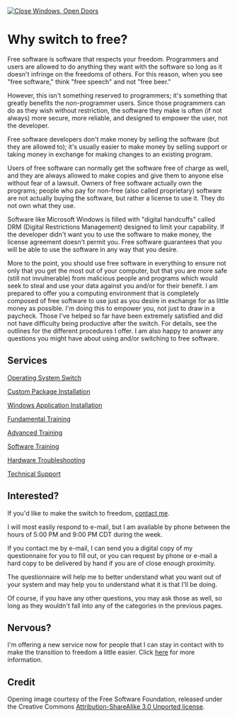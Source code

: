 <title>Switch to Free - That GNU+Linux Guy</title>

<a href="http://www.upgradefromwindows8.com"><img 
src="//static.fsf.org/fsforg/graphics/windows-infographic_share.png" 
alt="Close Windows, Open Doors"/></a>

Why switch to free?
===================

Free software is software that respects your freedom. Programmers and users are 
allowed to do anything they want with the software so long as it doesn't 
infringe on the freedoms of others. For this reason, when you see "free 
software," think "free speech" and not "free beer."

However, this isn't something reserved to programmers; it's something that 
greatly benefits the non-programmer users. Since those programmers can do as 
they wish without restriction, the software they make is often (if not always) 
more secure, more reliable, and designed to empower the user, not the developer.

Free software developers don't make money by selling the software (but they are 
allowed to); it's usually easier to make money by selling support or taking 
money in exchange for making changes to an existing program.

Users of free software can normally get the software free of charge as well, and
they are always allowed to make copies and give them to anyone else without fear
of a lawsuit. Owners of free software actually own the programs; people who pay 
for non-free (also called proprietary) software are not actually buying the 
software, but rather a license to use it. They do not own what they use.

Software like Microsoft Windows is filled with "digital handcuffs" called DRM 
(Digital Restrictions Management) designed to limit your capability. If the 
developer didn't want you to use the software to make money, the license 
agreement doesn't permit you. Free software guarantees that you will be able to 
use the software in any way that you desire.

More to the point, you should use free software in everything to ensure not only
that you get the most out of your computer, but that you are more safe (still 
not invulnerable) from malicious people and programs which would seek to steal 
and use your data against you and/or for their benefit. I am prepared to offer 
you a computing environment that is completely composed of free software to use 
just as you desire in exchange for as little money as possible. I'm doing this 
to empower you, not just to draw in a paycheck. Those I've helped so far have 
been extremely satisfied and did not have difficulty being productive after the 
switch. For details, see the outlines for the different procedures I offer. I am
also happy to answer any questions you might have about using and/or switching 
to free software.

Services
--------

[Operating System Switch](services/oss.html)

[Custom Package Installation](services/cpi.html)

[Windows Application Installation](services/wai.html)

[Fundamental Training](services/ft.html)

[Advanced Training](services/at.html)

[Software Training](services/st.html)

[Hardware Troubleshooting](services/hwtrouble.html)

[Technical Support](services/support.html)

Interested?
-----------

If you'd like to make the switch to freedom, [contact me](/contact.html).

I will most easily respond to e-mail, but I am available by phone between the
hours of 5:00 PM and 9:00 PM CDT during the week.

If you contact me by e-mail, I can send you a digital copy of my questionnaire
for you to fill out, or you can request by phone or e-mail a hard copy to be
delivered by hand if you are of close enough proximity.

The questionnaire will help me to better understand what you want out of your
system and may help you to understand what it is that I'll be doing.

Of course, if you have any other questions, you may ask those as well, so long
as they wouldn't fall into any of the categories in the previous pages.

Nervous?
--------

I'm offering a new service now for people that I can stay in contact with to 
make the transition to freedom a little easier. Click [here](longterm.html) for
more information.

Credit
------

Opening image courtesy of the Free Software Foundation, released under the
Creative Commons [Attribution-ShareAlike 3.0 Unported license](http://creativecommons.org/licenses/by-sa/3.0/).
